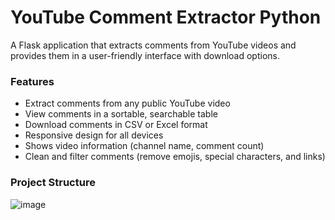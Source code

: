 # YouTube Comment Extractor Python
A Flask application that extracts comments from YouTube videos and provides them in a user-friendly interface with download options.
### Features
- Extract comments from any public YouTube video
- View comments in a sortable, searchable table
- Download comments in CSV or Excel format
- Responsive design for all devices
- Shows video information (channel name, comment count)
- Clean and filter comments (remove emojis, special characters, and links)
### Project Structure
![image](https://github.com/user-attachments/assets/21dbd769-44ce-4490-a9cc-f80f47473e3f)
